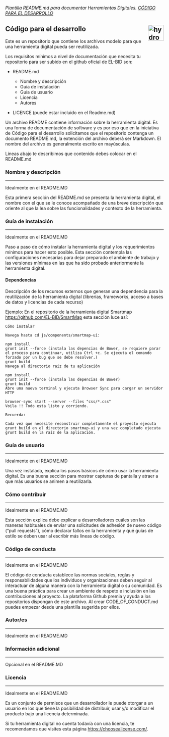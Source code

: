*Plantilla README.md para documentar Herramientas Digitales. [CÓDIGO PARA EL DESARROLLO](http://www.code.iadb.org)*


## Código para el desarrollo <img src="https://cdn.rawgit.com/nteract/hydrogen/17eda245/static/animate-logo.svg" alt="hydrogen animated logo" height="50px" align="right" />


Este es un repositorio que contiene los archivos modelo para que una herramienta digital pueda ser reutilizada.

Los requisitos mínimos a nivel de documentación que necesita tu repositorio para ser subido en el github oficial de EL-BID son:

* README.md
  * Nombre y descripción
  * Guía de instalación
  * Guía de usuario
  * Licencia
  * Autores
  
* LICENCE (puede estar incluido en el Readme.md)

Un archivo README contiene información sobre la herramienta digital. Es una forma de documentación de software y es por eso que  en la iniciativa de Código para el desarrollo solicitamos que el repositorio contenga un documento README.md, la extención del archivo deberá ser Markdown.
El nombre del archivo es generalmente escrito en mayúsculas.

Lineas abajo te describimos que contenido debes colocar en el README.md

### Nombre y descripción
---
Idealmente en el README.MD

Esta primera sección del README.md se presenta la herramienta digital, el nombre con el que se le conoce acompañado de una breve descripción que oriente al que la lea sobre las funcionalidades y contexto de la herramienta.

 	
### Guía de instalación
---
Idealmente en el README.MD


Paso a paso de cómo instalar la herramienta digital y los requerimientos mínimos para hacer esto posible. Esta sección contempla las configuraciones necesarias para dejar preparado el ambiente de trabajo y las versiones mínimas en las que ha sido probado anteriormente la herramienta digital.

#### Dependencias
Descripción de los recursos externos que generan una dependencia para la reutilización de la herramienta digital (librerías, frameworks, acceso a bases de datos y licencias de cada recurso)

Ejemplo:
En el repositorio de la herramienta digital Smartmap https://github.com/EL-BID/SmartMap esta sección luce así:

    Cómo instalar

    Navega hasta cd js/components/smartmap-ui:

    npm install
    grunt init --force (instala las depencias de Bower, se requiere parar el proceso para continuar, utiliza Ctrl +c. Se ejecuta el comando forzado por un bug que se debe resolver.)
    grunt build
    Navega al directorio raiz de tu aplicación

    npm install
    grunt init --force (instala las depencias de Bower)
    grunt build
    Abre una nueva terminal y ejecuta Browser Sync para cargar un servidor HTTP

    browser-sync start --server --files "css/*.css"
    Voila !! Todo esta listo y corriendo.

    Recuerda:

    Cada vez que necesite reconstruir completamente el proyecto ejecuta grunt build en el directorio smartmap-ui y una vez completado ejecuta grunt build en la raíz de la aplicación.

### Guía de usuario
---
Idealmente en el README.MD


Una vez instalada, explica los pasos básicos de cómo usar la herramienta digital. Es una buena sección para mostrar capturas de pantalla y atraer a que más usuarios se animen a reutilizarla.



### Cómo contribuir
---
Idealmente en el README.MD


Esta sección explica debe explicar a desarrolladores cuáles son las maneras habituales de enviar una solicitudes de adhesión de nuevo código (“pull requests”), cómo declarar fallos en la herramienta y qué guías de estilo se deben usar al escribir más líneas de código.

### Código de conducta 
---
Idealmente en el README.MD


El código de conducta establece las normas sociales, reglas y responsabilidades que los individuos y organizaciones deben seguir al interactuar de alguna manera con la herramienta digital o su comunidad. Es una buena práctica para crear un ambiente de respeto e inclusión en las contribuciones al proyecto. La plataforma Github premia y ayuda a los repositorios dispongan de este archivo. Al crear CODE_OF_CONDUCT.md puedes empezar desde una plantilla sugerida por ellos. 

### Autor/es
---
Idealmente en el README.MD


### Información adicional
---
Opcional en el README.MD

### Licencia 
---
Idealmente en el README.MD

Es un conjunto de permisos que un desarrollador le puede otorgar a un usuario en los que tiene la posibilidad de distribuir, usar y/o modificar el producto bajo una licencia determinada.

Si tu herramienta digital no cuenta todavía con una licencia, te recomendamos que visites esta página https://choosealicense.com/.
